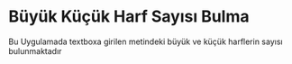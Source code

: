 # Büyük Küçük Harf Sayısı Bulma
Bu Uygulamada textboxa girilen metindeki büyük ve küçük harflerin sayısı bulunmaktadır
